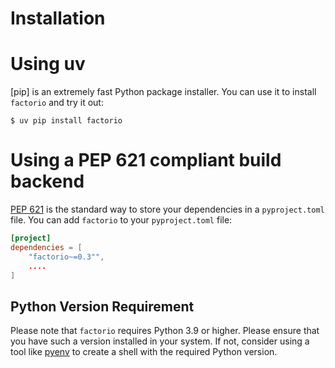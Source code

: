 # Installation

# Using uv

[pip] is an extremely fast Python package installer.
You can use it to install `factorio` and try it out:

```console
$ uv pip install factorio
```

# Using a PEP 621 compliant build backend

[PEP 621] is the standard way to store your dependencies in a `pyproject.toml` file.
You can add `factorio` to your `pyproject.toml` file:

```toml
[project]
dependencies = [
    "factorio~=0.3"",
    ....
]
```

## Python Version Requirement

Please note that `factorio` requires Python 3.9 or higher. Please ensure
that you have such a version installed in your system. If not,
consider using a tool like [pyenv] to create a shell with the required Python version.

[uv]: https://github.com/astral-sh/uv
[PEP 621]: https://peps.python.org/pep-0621/
[pyenv]: https://github.com/pyenv/pyenv
